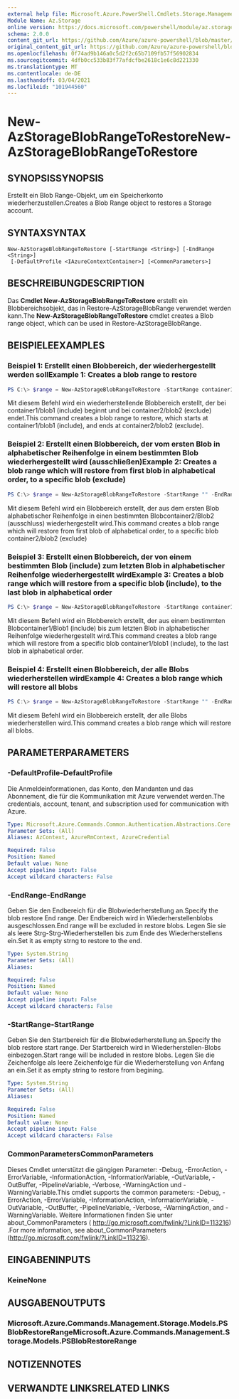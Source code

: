 ```yaml
---
external help file: Microsoft.Azure.PowerShell.Cmdlets.Storage.Management.dll-Help.xml
Module Name: Az.Storage
online version: https://docs.microsoft.com/powershell/module/az.storage/new-azstorageblobrangetorestore
schema: 2.0.0
content_git_url: https://github.com/Azure/azure-powershell/blob/master/src/Storage/Storage.Management/help/New-AzStorageBlobRangeToRestore.md
original_content_git_url: https://github.com/Azure/azure-powershell/blob/master/src/Storage/Storage.Management/help/New-AzStorageBlobRangeToRestore.md
ms.openlocfilehash: 0f74ad9b146a0c5d2f2c65b7109fb57f56902834
ms.sourcegitcommit: 4dfb0cc533b83f77afdcfbe2618c1e6c8d221330
ms.translationtype: MT
ms.contentlocale: de-DE
ms.lasthandoff: 03/04/2021
ms.locfileid: "101944560"
---
```

# <span data-ttu-id="18eb1-101">New-AzStorageBlobRangeToRestore</span><span class="sxs-lookup"><span data-stu-id="18eb1-101">New-AzStorageBlobRangeToRestore</span></span>

## <span data-ttu-id="18eb1-102">SYNOPSIS</span><span class="sxs-lookup"><span data-stu-id="18eb1-102">SYNOPSIS</span></span>
<span data-ttu-id="18eb1-103">Erstellt ein Blob Range-Objekt, um ein Speicherkonto wiederherzustellen.</span><span class="sxs-lookup"><span data-stu-id="18eb1-103">Creates a Blob Range object to restores a Storage account.</span></span>

## <span data-ttu-id="18eb1-104">SYNTAX</span><span class="sxs-lookup"><span data-stu-id="18eb1-104">SYNTAX</span></span>

```
New-AzStorageBlobRangeToRestore [-StartRange <String>] [-EndRange <String>]
 [-DefaultProfile <IAzureContextContainer>] [<CommonParameters>]
```

## <span data-ttu-id="18eb1-105">BESCHREIBUNG</span><span class="sxs-lookup"><span data-stu-id="18eb1-105">DESCRIPTION</span></span>
<span data-ttu-id="18eb1-106">Das **Cmdlet New-AzStorageBlobRangeToRestore** erstellt ein Blobbereichsobjekt, das in Restore-AzStorageBlobRange verwendet werden kann.</span><span class="sxs-lookup"><span data-stu-id="18eb1-106">The **New-AzStorageBlobRangeToRestore** cmdlet creates a Blob range object, which can be used in Restore-AzStorageBlobRange.</span></span>

## <span data-ttu-id="18eb1-107">BEISPIELE</span><span class="sxs-lookup"><span data-stu-id="18eb1-107">EXAMPLES</span></span>

### <span data-ttu-id="18eb1-108">Beispiel 1: Erstellt einen Blobbereich, der wiederhergestellt werden soll</span><span class="sxs-lookup"><span data-stu-id="18eb1-108">Example 1: Creates a blob range to restore</span></span>
```powershell
PS C:\> $range = New-AzStorageBlobRangeToRestore -StartRange container1/blob1 -EndRange container2/blob2
```

<span data-ttu-id="18eb1-109">Mit diesem Befehl wird ein wiederherstellende Blobbereich erstellt, der bei container1/blob1 (include) beginnt und bei container2/blob2 (exclude) endet.</span><span class="sxs-lookup"><span data-stu-id="18eb1-109">This command creates a blob range to restore, which starts at container1/blob1 (include), and ends at container2/blob2 (exclude).</span></span>

### <span data-ttu-id="18eb1-110">Beispiel 2: Erstellt einen Blobbereich, der vom ersten Blob in alphabetischer Reihenfolge in einem bestimmten Blob wiederhergestellt wird (ausschließen)</span><span class="sxs-lookup"><span data-stu-id="18eb1-110">Example 2: Creates a blob range which will restore from first blob in alphabetical order, to a specific blob (exclude)</span></span>
```powershell
PS C:\> $range = New-AzStorageBlobRangeToRestore -StartRange "" -EndRange container2/blob2
```

<span data-ttu-id="18eb1-111">Mit diesem Befehl wird ein Blobbereich erstellt, der aus dem ersten Blob alphabetischer Reihenfolge in einen bestimmten Blobcontainer2/Blob2 (ausschluss) wiederhergestellt wird.</span><span class="sxs-lookup"><span data-stu-id="18eb1-111">This command creates a blob range which will restore from first blob of alphabetical order, to a specific blob container2/blob2 (exclude)</span></span>

### <span data-ttu-id="18eb1-112">Beispiel 3: Erstellt einen Blobbereich, der von einem bestimmten Blob (include) zum letzten Blob in alphabetischer Reihenfolge wiederhergestellt wird</span><span class="sxs-lookup"><span data-stu-id="18eb1-112">Example 3: Creates a blob range which will restore from a specific blob (include), to the last blob in alphabetical order</span></span>
```powershell
PS C:\> $range = New-AzStorageBlobRangeToRestore -StartRange container1/blob1 -EndRange ""
```

<span data-ttu-id="18eb1-113">Mit diesem Befehl wird ein Blobbereich erstellt, der aus einem bestimmten Blobcontainer1/Blob1 (include) bis zum letzten Blob in alphabetischer Reihenfolge wiederhergestellt wird.</span><span class="sxs-lookup"><span data-stu-id="18eb1-113">This command creates a blob range which will restore from a specific blob container1/blob1 (include), to the last blob in alphabetical order.</span></span>

### <span data-ttu-id="18eb1-114">Beispiel 4: Erstellt einen Blobbereich, der alle Blobs wiederherstellen wird</span><span class="sxs-lookup"><span data-stu-id="18eb1-114">Example 4: Creates a blob range which will restore all blobs</span></span>
```powershell
PS C:\> $range = New-AzStorageBlobRangeToRestore -StartRange "" -EndRange ""
```

<span data-ttu-id="18eb1-115">Mit diesem Befehl wird ein Blobbereich erstellt, der alle Blobs wiederherstellen wird.</span><span class="sxs-lookup"><span data-stu-id="18eb1-115">This command creates a blob range which will restore all blobs.</span></span>

## <span data-ttu-id="18eb1-116">PARAMETER</span><span class="sxs-lookup"><span data-stu-id="18eb1-116">PARAMETERS</span></span>

### <span data-ttu-id="18eb1-117">-DefaultProfile</span><span class="sxs-lookup"><span data-stu-id="18eb1-117">-DefaultProfile</span></span>
<span data-ttu-id="18eb1-118">Die Anmeldeinformationen, das Konto, den Mandanten und das Abonnement, die für die Kommunikation mit Azure verwendet werden.</span><span class="sxs-lookup"><span data-stu-id="18eb1-118">The credentials, account, tenant, and subscription used for communication with Azure.</span></span>

```yaml
Type: Microsoft.Azure.Commands.Common.Authentication.Abstractions.Core.IAzureContextContainer
Parameter Sets: (All)
Aliases: AzContext, AzureRmContext, AzureCredential

Required: False
Position: Named
Default value: None
Accept pipeline input: False
Accept wildcard characters: False
```

### <span data-ttu-id="18eb1-119">-EndRange</span><span class="sxs-lookup"><span data-stu-id="18eb1-119">-EndRange</span></span>
<span data-ttu-id="18eb1-120">Geben Sie den Endbereich für die Blobwiederherstellung an.</span><span class="sxs-lookup"><span data-stu-id="18eb1-120">Specify the blob restore End range.</span></span>
<span data-ttu-id="18eb1-121">Der Endbereich wird in Wiederherstellenblobs ausgeschlossen.</span><span class="sxs-lookup"><span data-stu-id="18eb1-121">End range will be excluded in restore blobs.</span></span>
<span data-ttu-id="18eb1-122">Legen Sie sie als leere Strg-Strg-Wiederherstellen bis zum Ende des Wiederherstellens ein.</span><span class="sxs-lookup"><span data-stu-id="18eb1-122">Set it as empty strng to restore to the end.</span></span>

```yaml
Type: System.String
Parameter Sets: (All)
Aliases:

Required: False
Position: Named
Default value: None
Accept pipeline input: False
Accept wildcard characters: False
```

### <span data-ttu-id="18eb1-123">-StartRange</span><span class="sxs-lookup"><span data-stu-id="18eb1-123">-StartRange</span></span>
<span data-ttu-id="18eb1-124">Geben Sie den Startbereich für die Blobwiederherstellung an.</span><span class="sxs-lookup"><span data-stu-id="18eb1-124">Specify the blob restore start range.</span></span>
<span data-ttu-id="18eb1-125">Der Startbereich wird in Wiederherstellen-Blobs einbezogen.</span><span class="sxs-lookup"><span data-stu-id="18eb1-125">Start range will be included in restore blobs.</span></span>
<span data-ttu-id="18eb1-126">Legen Sie die Zeichenfolge als leere Zeichenfolge für die Wiederherstellung von Anfang an ein.</span><span class="sxs-lookup"><span data-stu-id="18eb1-126">Set it as empty string to restore from begining.</span></span>

```yaml
Type: System.String
Parameter Sets: (All)
Aliases:

Required: False
Position: Named
Default value: None
Accept pipeline input: False
Accept wildcard characters: False
```

### <span data-ttu-id="18eb1-127">CommonParameters</span><span class="sxs-lookup"><span data-stu-id="18eb1-127">CommonParameters</span></span>
<span data-ttu-id="18eb1-128">Dieses Cmdlet unterstützt die gängigen Parameter: -Debug, -ErrorAction, -ErrorVariable, -InformationAction, -InformationVariable, -OutVariable, -OutBuffer, -PipelineVariable, -Verbose, -WarningAction und -WarningVariable.</span><span class="sxs-lookup"><span data-stu-id="18eb1-128">This cmdlet supports the common parameters: -Debug, -ErrorAction, -ErrorVariable, -InformationAction, -InformationVariable, -OutVariable, -OutBuffer, -PipelineVariable, -Verbose, -WarningAction, and -WarningVariable.</span></span> <span data-ttu-id="18eb1-129">Weitere Informationen finden Sie unter about_CommonParameters ( http://go.microsoft.com/fwlink/?LinkID=113216) .</span><span class="sxs-lookup"><span data-stu-id="18eb1-129">For more information, see about_CommonParameters (http://go.microsoft.com/fwlink/?LinkID=113216).</span></span>

## <span data-ttu-id="18eb1-130">EINGABEN</span><span class="sxs-lookup"><span data-stu-id="18eb1-130">INPUTS</span></span>

### <span data-ttu-id="18eb1-131">Keine</span><span class="sxs-lookup"><span data-stu-id="18eb1-131">None</span></span>

## <span data-ttu-id="18eb1-132">AUSGABEN</span><span class="sxs-lookup"><span data-stu-id="18eb1-132">OUTPUTS</span></span>

### <span data-ttu-id="18eb1-133">Microsoft.Azure.Commands.Management.Storage.Models.PSBlobRestoreRange</span><span class="sxs-lookup"><span data-stu-id="18eb1-133">Microsoft.Azure.Commands.Management.Storage.Models.PSBlobRestoreRange</span></span>

## <span data-ttu-id="18eb1-134">NOTIZEN</span><span class="sxs-lookup"><span data-stu-id="18eb1-134">NOTES</span></span>

## <span data-ttu-id="18eb1-135">VERWANDTE LINKS</span><span class="sxs-lookup"><span data-stu-id="18eb1-135">RELATED LINKS</span></span>

